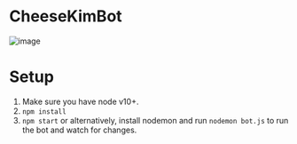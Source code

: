 # CheeseKimBot
![image](https://user-images.githubusercontent.com/5790854/44437127-96436500-a586-11e8-8a8b-03d8c148cb67.png)

# Setup

1. Make sure you have node v10+.
2. `npm install`
3. `npm start` or alternatively, install nodemon and run `nodemon bot.js` to run the bot and watch for changes.

